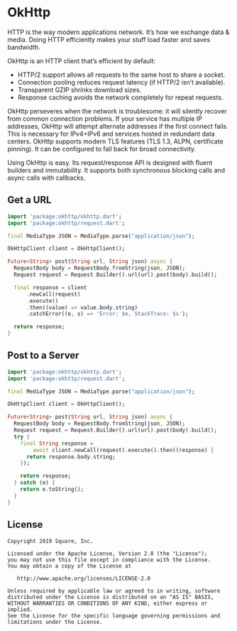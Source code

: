 OkHttp
======

HTTP is the way modern applications network. It’s how we exchange data & media. Doing HTTP
efficiently makes your stuff load faster and saves bandwidth.

OkHttp is an HTTP client that’s efficient by default:

 * HTTP/2 support allows all requests to the same host to share a socket.
 * Connection pooling reduces request latency (if HTTP/2 isn’t available).
 * Transparent GZIP shrinks download sizes.
 * Response caching avoids the network completely for repeat requests.

OkHttp perseveres when the network is troublesome: it will silently recover from common connection
problems. If your service has multiple IP addresses, OkHttp will attempt alternate addresses if the
first connect fails. This is necessary for IPv4+IPv6 and services hosted in redundant data
centers. OkHttp supports modern TLS features (TLS 1.3, ALPN, certificate pinning). It can be
configured to fall back for broad connectivity.

Using OkHttp is easy. Its request/response API is designed with fluent builders and immutability. It
supports both synchronous blocking calls and async calls with callbacks.


Get a URL
---------

```dart
import 'package:okhttp/okhttp.dart';
import 'package:okhttp/request.dart';

final MediaType JSON = MediaType.parse("application/json");

OkHttpClient client = OkHttpClient();

Future<String> post(String url, String json) async {
  RequestBody body = RequestBody.fromString(json, JSON);
  Request request = Request.Builder().url(url).post(body).build();

  final response = client
      .newCall(request)
      .execute()
      .then((value) => value.body.string)
      .catchError((e, s) => 'Error: $e, StackTrace: $s');

  return response;
}
```


Post to a Server
----------------

```dart
import 'package:okhttp/okhttp.dart';
import 'package:okhttp/request.dart';

final MediaType JSON = MediaType.parse("application/json");

OkHttpClient client = OkHttpClient();

Future<String> post(String url, String json) async {
  RequestBody body = RequestBody.fromString(json, JSON);
  Request request = Request.Builder().url(url).post(body).build();
  try {
    final String response =
        await client.newCall(request).execute().then((response) {
      return response.body.string;
    });

    return response;
  } catch (e) {
    return e.toString();
  }
}

```

License
-------

```
Copyright 2019 Square, Inc.

Licensed under the Apache License, Version 2.0 (the "License");
you may not use this file except in compliance with the License.
You may obtain a copy of the License at

   http://www.apache.org/licenses/LICENSE-2.0

Unless required by applicable law or agreed to in writing, software
distributed under the License is distributed on an "AS IS" BASIS,
WITHOUT WARRANTIES OR CONDITIONS OF ANY KIND, either express or implied.
See the License for the specific language governing permissions and
limitations under the License.
```
